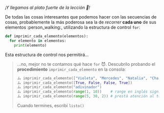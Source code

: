 _¡Y llegamos al plato fuerte de la lección :spaghetti:!_

De todas las cosas interesantes que podemos hacer con las secuencias de cosas, probablemente la más poderosa sea la de _recorrer_ **cada uno** de sus elementos :person_walking:, utilizando la estructura de control `for`: 

```python
def imprimir_cada_elemento(elementos): 
  for elemento in elementos: 
    print(elemento)
```

Esta estructura de control nos permitirá...

> ...no, mejor no te contamos qué hace `for` :smiling_imp:. Descubrilo probando el **procedimiento** `imprimir_cada_elemento` en la consola: 
> 
> ```python
> ム imprimir_cada_elemento(["Violeta", "Mercedes", "Natalia", "Charo", "María Elena"])
> ム imprimir_cada_elemento([True, False, False, True])
> ム imprimir_cada_elemento("adivinador")
> ム imprimir_cada_elemento(range(1, 10))    # range en inglés significa rango
> ム imprimir_cada_elemento(range(5, 30, 2)) # prestá atención al tercer argumento de range
> ```
> 
> Cuando termines, escribí `listo()`